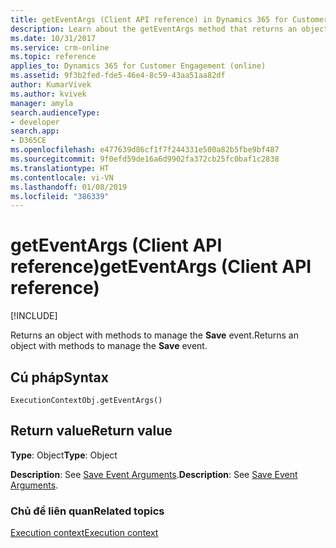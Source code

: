 ```yaml
---
title: getEventArgs (Client API reference) in Dynamics 365 for Customer Engagement| MicrosoftDocs
description: Learn about the getEventArgs method that returns an object with methods to manage the **Save** event.
ms.date: 10/31/2017
ms.service: crm-online
ms.topic: reference
applies_to: Dynamics 365 for Customer Engagement (online)
ms.assetid: 9f3b2fed-fde5-46e4-8c59-43aa51aa82df
author: KumarVivek
ms.author: kvivek
manager: amyla
search.audienceType:
- developer
search.app:
- D365CE
ms.openlocfilehash: e477639d86cf1f7f244331e500a82b5fbe9bf487
ms.sourcegitcommit: 9f0efd59de16a6d9902fa372cb25fc0baf1c2838
ms.translationtype: HT
ms.contentlocale: vi-VN
ms.lasthandoff: 01/08/2019
ms.locfileid: "386339"
---
```

# <a name="geteventargs-client-api-reference"></a><span data-ttu-id="191ab-103">getEventArgs (Client API reference)</span><span class="sxs-lookup"><span data-stu-id="191ab-103">getEventArgs (Client API reference)</span></span>

[!INCLUDE[](../../../../includes/cc_applies_to_update_9_0_0.md)]

<span data-ttu-id="191ab-104">Returns an object with methods to manage the **Save** event.</span><span class="sxs-lookup"><span data-stu-id="191ab-104">Returns an object with methods to manage the **Save** event.</span></span>

## <a name="syntax"></a><span data-ttu-id="191ab-105">Cú pháp</span><span class="sxs-lookup"><span data-stu-id="191ab-105">Syntax</span></span>

`ExecutionContextObj.getEventArgs()`

## <a name="return-value"></a><span data-ttu-id="191ab-106">Return value</span><span class="sxs-lookup"><span data-stu-id="191ab-106">Return value</span></span>

<span data-ttu-id="191ab-107">**Type**: Object</span><span class="sxs-lookup"><span data-stu-id="191ab-107">**Type**: Object</span></span>

<span data-ttu-id="191ab-108">**Description**: See [Save Event Arguments](../save-event-arguments.md).</span><span class="sxs-lookup"><span data-stu-id="191ab-108">**Description**: See [Save Event Arguments](../save-event-arguments.md).</span></span>


### <a name="related-topics"></a><span data-ttu-id="191ab-109">Chủ đề liên quan</span><span class="sxs-lookup"><span data-stu-id="191ab-109">Related topics</span></span>
[<span data-ttu-id="191ab-110">Execution context</span><span class="sxs-lookup"><span data-stu-id="191ab-110">Execution context</span></span>](../execution-context.md)





